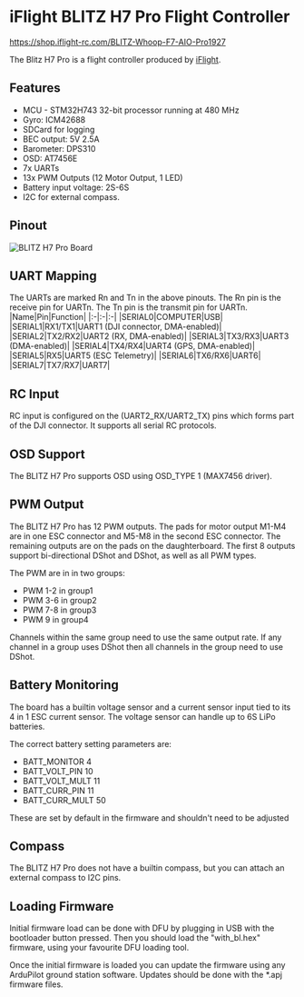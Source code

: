 # iFlight BLITZ H7 Pro Flight Controller

https://shop.iflight-rc.com/BLITZ-Whoop-F7-AIO-Pro1927

The Blitz H7 Pro is a flight controller produced by [iFlight](https://shop.iflight-rc.com/).

## Features

 - MCU - STM32H743 32-bit processor running at 480 MHz
 - Gyro: ICM42688
 - SDCard for logging
 - BEC output: 5V 2.5A
 - Barometer: DPS310
 - OSD: AT7456E
 - 7x UARTs
 - 13x PWM Outputs (12 Motor Output, 1 LED)
 - Battery input voltage: 2S-6S
 - I2C for external compass.

## Pinout

![BLITZ H7 Pro Board](blitz_f7_pinout.jpg "BLITZ H7 Pro")

## UART Mapping

The UARTs are marked Rn and Tn in the above pinouts. The Rn pin is the
receive pin for UARTn. The Tn pin is the transmit pin for UARTn.
|Name|Pin|Function|
|:-|:-|:-|
|SERIAL0|COMPUTER|USB|
|SERIAL1|RX1/TX1|UART1 (DJI connector, DMA-enabled)|
|SERIAL2|TX2/RX2|UART2 (RX, DMA-enabled)|
|SERIAL3|TX3/RX3|UART3 (DMA-enabled)|
|SERIAL4|TX4/RX4|UART4 (GPS, DMA-enabled)|
|SERIAL5|RX5|UART5 (ESC Telemetry)|
|SERIAL6|TX6/RX6|UART6|
|SERIAL7|TX7/RX7|UART7|

## RC Input

RC input is configured on the (UART2_RX/UART2_TX) pins which forms part of the DJI connector. It supports all serial RC protocols.

## OSD Support

The BLITZ H7 Pro supports OSD using OSD_TYPE 1 (MAX7456 driver).

## PWM Output

The BLITZ H7 Pro has 12 PWM outputs. The pads for motor output M1-M4 are in one ESC connector and M5-M8 in the second ESC connector. The remaining outputs are on the pads on the daughterboard. The first 8 outputs support bi-directional DShot and DShot, as well as all PWM types.

The PWM are in in two groups:

 - PWM 1-2 in group1
 - PWM 3-6 in group2
 - PWM 7-8 in group3
 - PWM 9   in group4

Channels within the same group need to use the same output rate. If
any channel in a group uses DShot then all channels in the group need
to use DShot.

## Battery Monitoring

The board has a builtin voltage sensor and a current sensor input tied to its 4 in 1 ESC current sensor. The voltage sensor can handle up to 6S
LiPo batteries.

The correct battery setting parameters are:

 - BATT_MONITOR 4
 - BATT_VOLT_PIN 10
 - BATT_VOLT_MULT 11
 - BATT_CURR_PIN 11
 - BATT_CURR_MULT 50

These are set by default in the firmware and shouldn't need to be adjusted

## Compass

The BLITZ H7 Pro does not have a builtin compass, but you can attach an external compass to I2C pins.

## Loading Firmware

Initial firmware load can be done with DFU by plugging in USB with the
bootloader button pressed. Then you should load the "with_bl.hex"
firmware, using your favourite DFU loading tool.

Once the initial firmware is loaded you can update the firmware using
any ArduPilot ground station software. Updates should be done with the
*.apj firmware files.

